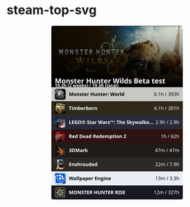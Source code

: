 # steam-top-svg

<!-- steam-svg-start -->
<p align="center"><a href="http://steamcommunity.com/profiles/76561198062644260"><img src="https://raw.githubusercontent.com/beam41/steam-top-svg/main/steam-1731585995331.svg" height="396"/></a></p>
<!-- steam-svg-end -->
